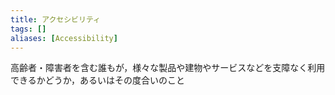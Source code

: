 ```yaml
---
title: アクセシビリティ
tags: []
aliases: [Accessibility]
---
```

高齢者・障害者を含む誰もが，様々な製品や建物やサービスなどを支障なく利用できるかどうか，あるいはその度合いのこと
